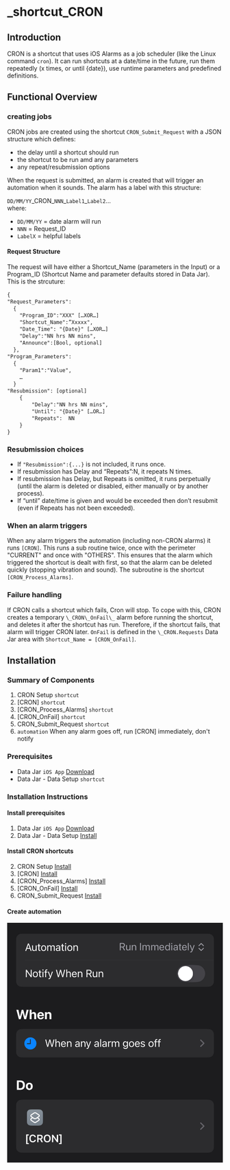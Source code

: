 # _shortcut_CRON
## Introduction

CRON is a shortcut that uses iOS Alarms as a job scheduler (like the Linux command `cron`). It can run shortcuts at a date/time in the future, run them repeatedly (x times, or until {date}), use runtime parameters and predefined definitions. 

## Functional Overview
### creating jobs
CRON jobs are created using the shortcut `CRON_Submit_Request` with a JSON structure which defines:
- the delay until a shortcut should run
- the shortcut to be run amd any parameters
- any repeat/resubmission options

When the request is submitted, an alarm is created that will trigger an automation when it sounds. The alarm has a label with this structure:

`DD/MM/YY`\_CRON\_`NNN`\_`Label1`_`Label2`...\
where:
- `DD/MM/YY` = date alarm will run
- `NNN` = Request_ID
- `LabelX` = helpful labels 

#### Request Structure
The request will have either a Shortcut_Name (parameters in the Input) or a Program_ID (Shortcut Name and parameter defaults stored in Data Jar). This is the strcuture:

```
{
"Request_Parameters":
  {
    "Program_ID":"XXX" […XOR…]
    "Shortcut_Name":”Xxxxx",
    "Date_Time": "{Date}" […XOR…]
    "Delay":"NN hrs NN mins",
    "Announce":[Bool, optional]
  },
"Program_Parameters":
  {
    "Param1":"Value",
    …
  }
"Resubmission": [optional]
    { 
        "Delay":"NN hrs NN mins",
        "Until": "{Date}" […OR…]
        "Repeats":  NN
    }
}
```

### Resubmission choices
- If `"Resubmission":{...}` is not included, it runs once.
- If resubmission has Delay and “Repeats”:N, it repeats N times.
- If resubmission has Delay, but Repeats is omitted, it runs perpetually (until the alarm is deleted or disabled, either manually or by another process).
- If “until” date/time is given and would be exceeded then don’t resubmit (even if Repeats has not been exceeded). 

### When an alarm triggers
When any alarm triggers the automation (including non-CRON alarms) it runs `[CRON]`. This runs a sub routine twice, once with the perimeter "CURRENT" and once with "OTHERS". This ensures that the alarm which triggered the shortcut is dealt with first, so that the alarm can be deleted quickly (stopping vibration and sound). The subroutine is the shortcut `[CRON_Process_Alarms]`.

### Failure handling
If CRON calls a shortcut which fails, Cron will stop. To cope with this, CRON creates a temporary `\_CRON\_OnFail\_` alarm before running the shortcut, and deletes it after the shortcut has run. Therefore, if the shortcut fails, that alarm will trigger CRON later. `OnFail` is defined in the `\_CRON.Requests` Data Jar area with `Shortcut_Name = [CRON_OnFail]`.  

## Installation
### Summary of Components
1. CRON Setup `shortcut`
2. [CRON] `shortcut`
1. [CRON_Process_Alarms] `shortcut`
1. [CRON_OnFail] `shortcut`
1. CRON_Submit_Request `shortcut`
1. `automation` When any alarm goes off, run [CRON] immediately, don't notify

### Prerequisites
- Data Jar `iOS App` [Download](https://apps.apple.com/gb/app/data-jar/id1453273600)
- Data Jar - Data Setup `shortcut`

### Installation Instructions

#### Install prerequisites
1. Data Jar `iOS App` [Download](https://apps.apple.com/gb/app/data-jar/id1453273600)
2. Data Jar - Data Setup [Install](https://www.icloud.com/shortcuts/435822740ac349919f2d1e41629b3890)

#### Install CRON shortcuts
2. CRON Setup [Install](https://www.icloud.com/shortcuts/e11a4ef814034dee9f01a1c49ecdd9da)
2. [CRON] [Install](https://www.icloud.com/shortcuts/111b82f888fd4c0693aa363d66b746bd)
1. [CRON_Process_Alarms] [Install](https://www.icloud.com/shortcuts/4fc3d10e8ddc420fa509faa99776a3a3)
1. [CRON_OnFail] [Install](https://www.icloud.com/shortcuts/909be7629e864a4e95f086809e51abb6)
2. CRON_Submit_Request [Install](https://www.icloud.com/shortcuts/94b08be2763e4173a1c9e71ab1b3f5c4)

#### Create automation
![Automation](images/automation_definition.jpeg)
